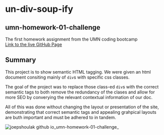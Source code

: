# un-div-soup-ify

## umn-homework-01-challenge
The first homework assignment from the UMN coding bootcamp  
[Link to the live GitHub Page](https://joepshoulak.github.io/umn-homework-01-challenge/)

## Summary
This project is to show semantic HTML tagging. We were given an html document consiting mainly of `div`s with specific css classes. 

The goal of the project was to replace those class-ed `div`s with the correct semantic tags to both remove the redundancy of the clases and allow for more SEO by converying the relevant contextual information of our doc. 

All of this was done without changing the layout or presentation of the site, demonstrating that correct semantic tags and appealing grahpical layouts are buth important and must be adhered to in tandem. 

![joepshoulak github io_umn-homework-01-challenge_](https://user-images.githubusercontent.com/1021647/189397915-67965c67-aa9b-44e5-ad24-afcb339cb2df.png)
